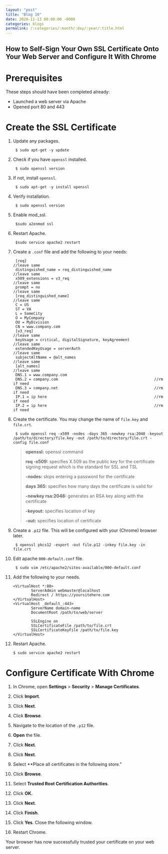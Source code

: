 ```yaml
---
layout: "post"
title: "Blog 10"
date: 2020-11-13 00:00:00 -0000
categories: blogs
permalink: /:categories/:month/:day/:year/:title.html
---
```

## How to Self-Sign Your Own SSL Certificate Onto Your Web Server and Configure It With Chrome

# Prerequisites
These steps should have been completed already:
* Launched a web server via Apache
* Opened port 80 and 443

# Create the SSL Certificate
1. Update any packages.

        $ sudo apt-get -y update

2. Check if you have `openssl` installed.

        $ sudo openssl version

3. If not, install `openssl`.

        $ sudo apt-get -y install openssl

4. Verify installation.

        $ sudo openssl version

5. Enable mod_ssl.

        $sudo a2enmod ssl

6. Restart Apache.

        $sudo service apache2 restart

7. Create a `.conf` file and add the following to your needs:

        [req]                                                         //leave same
        distinguished_name = req_distinguished_name                   //leave same
        x509_extensions = v3_req                                      //leave same
        prompt = no                                                   //leave same
        [req_distinguished_name]                                      //leave same
        C = US
        ST = VA
        L = SomeCity
        O = MyCompany
        OU = MyDivision
        CN = www.company.com
        [v3_req]                                                      //leave same
        keyUsage = critical, digitalSignature, keyAgreement           //leave same
        extendedKeyUsage = serverAuth                                 //leave same
        subjectAltName = @alt_names                                   //leave same
        [alt_names]                                                   //leave same
        DNS.1 = www.company.com
        DNS.2 = company.com                                           //rm if need
        DNS.3 = company.net                                           //rm if need
        IP.1 = ip here                                                //rm if need
        IP.2 = ip here                                                //rm if need

7. Create the certificate. You may change the name of `file.key` and `file.crt`.

        $ sudo openssl req -x509 -nodes -days 365 -newkey rsa:2048 -keyout /path/to/directory/file.key -out /path/to/directory/file.crt -config file.conf

    > **openssl:** openssl command
    >
    > **req -x509:** specifies X.509 as the public key for the certificate signing request which is the standard for SSL and TSL
    >
    > **-nodes:** skips entering a password for the certificate
    >
    > **days 365:** specifies how many days the certificate is valid for
    >
    > **-newkey rsa:2048:** generates an RSA key along with the certificate
    >
    > **-keyout:** specifies location of key 
    >
    > **-out:** specifies location of certificate

8. Create a `.p12` file. This will be configured with your (Chrome) browser later.

        $ openssl pkcs12 -export -out file.p12 -inkey file.key -in file.crt

9. Edit apache `000-default.conf` file.

        $ sudo vim /etc/apache2/sites-available/000-default.conf

10. Add the following to your needs.

        <VirtualHost *:80>
                ServerAdmin webmaster@localhost
                Redirect / https://yoursitehere.com
        </VirtualHost>
        <VirtualHost _default_:443>
                ServerName domain-name
                DocumentRoot /path/to/web/server

                SSLEngine on
                SSLCertificateFile /path/to/file.crt
                SSLCertificateKeyFile /path/to/file.key
        </VirtualHost>

11. Restart Apache.

        $ sudo service apache2 restart

# Configure Certificate With Chrome
1. In Chrome, open **Settings** >  **Security** > **Manage Certificates**.

2. Click **Import**.

3. Click **Next**.

4. Click **Browse**.

5. Navigate to the location of the `.p12` file.

6. **Open** the file.

7. Click **Next**.

8. Click **Next**.

9. Select **Place all certificates in the following store."

10. Click **Browse**.

11. Select **Trusted Root Certification Authorities**.

12. Click **OK.**

13. Click **Next**.

14. Click **Finish**.

15. Click **Yes**. Close the following window.

16. Restart Chrome.

Your browser has now successfully trusted your certificate on your web server.